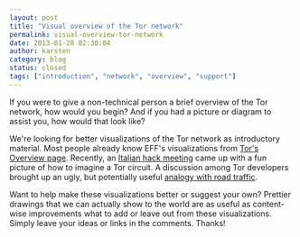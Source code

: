 ```yaml
---
layout: post
title: "Visual overview of the Tor network"
permalink: visual-overview-tor-network
date: 2013-01-28 02:30:04
author: karsten
category: blog
status: closed
tags: ["introduction", "network", "overview", "support"]
---
```


If you were to give a non-technical person a brief overview of the Tor network, how would you begin? And if you had a picture or diagram to assist you, how would that look like?

We're looking for better visualizations of the Tor network as introductory material. Most people already know EFF's visualizations from [Tor's Overview page](https://www.torproject.org/about/overview.html.en#thesolution). Recently, an [Italian hack meeting](https://lists.torproject.org/pipermail/tor-talk/2013-January/027105.html) came up with a fun picture of how to imagine a Tor circuit. A discussion among Tor developers brought up an ugly, but potentially useful [analogy with road traffic](https://people.torproject.org/~karsten/tor-network-road-traffic.jpg).

Want to help make these visualizations better or suggest your own? Prettier drawings that we can actually show to the world are as useful as content-wise improvements what to add or leave out from these visualizations. Simply leave your ideas or links in the comments. Thanks!
